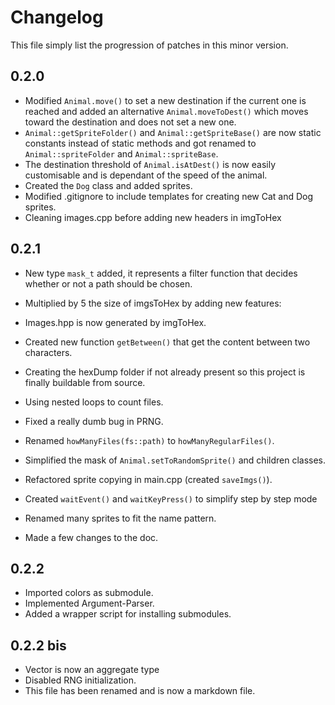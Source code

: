 # Changelog
This file simply list the progression of patches in this minor version.


## 0.2.0
+ Modified `Animal.move()` to set a new destination if the current one is reached and added an alternative `Animal.moveToDest()` which moves toward the destination and does not set a new one.
+ `Animal::getSpriteFolder()` and `Animal::getSpriteBase()` are now static constants instead of static methods and got renamed to `Animal::spriteFolder` and `Animal::spriteBase`.
+ The destination threshold of `Animal.isAtDest()` is now easily customisable and is dependant of the speed of the animal.
+ Created the `Dog` class and added sprites.
+ Modified .gitignore to include templates for creating new Cat and Dog sprites.
+ Cleaning images.cpp before adding new headers in imgToHex

## 0.2.1
+ New type `mask_t` added, it represents a filter function that decides whether or not a path should be chosen.
+ Multiplied by 5 the size of imgsToHex by adding new features:
+ Images.hpp is now generated by imgToHex.
+ Created new function `getBetween()` that get the content between two characters.
+ Creating the hexDump folder if not already present so this project is finally buildable from source.
+ 	Using nested loops to count files.

+ Fixed a really dumb bug in PRNG.
+ Renamed `howManyFiles(fs::path)` to `howManyRegularFiles()`.
+ Simplified the mask of `Animal.setToRandomSprite()` and children classes.
+ Refactored sprite copying in main.cpp (created `saveImgs()`).
+ Created `waitEvent()` and `waitKeyPress()` to simplify step by step mode
+ Renamed many sprites to fit the name pattern.
+ Made a few changes to the doc.

## 0.2.2
+ Imported colors as submodule.
+ Implemented Argument-Parser.
+ Added a wrapper script for installing submodules.

## 0.2.2 bis
+ Vector is now an aggregate type
+ Disabled RNG initialization.
+ This file has been renamed and is now a markdown file.